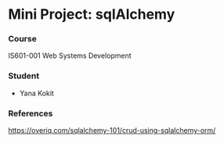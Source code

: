 # Mini Project: sqlAlchemy
 ###  Course
 IS601-001 Web Systems Development

### Student
 * Yana Kokit
 
 ### References
 https://overiq.com/sqlalchemy-101/crud-using-sqlalchemy-orm/